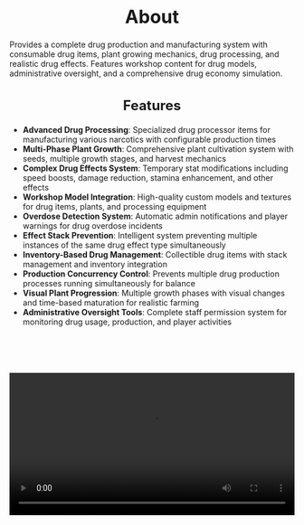 <h1 style="text-align:center; font-size:2rem; font-weight:bold;">About</h1>

Provides a complete drug production and manufacturing system with consumable drug items, plant growing mechanics, drug processing, and realistic drug effects. Features workshop content for drug models, administrative oversight, and a comprehensive drug economy simulation.

<h2 style="text-align:center; font-size:1.5rem; font-weight:bold;">Features</h2>

- **Advanced Drug Processing**: Specialized drug processor items for manufacturing various narcotics with configurable production times
- **Multi-Phase Plant Growth**: Comprehensive plant cultivation system with seeds, multiple growth stages, and harvest mechanics
- **Complex Drug Effects System**: Temporary stat modifications including speed boosts, damage reduction, stamina enhancement, and other effects
- **Workshop Model Integration**: High-quality custom models and textures for drug items, plants, and processing equipment
- **Overdose Detection System**: Automatic admin notifications and player warnings for drug overdose incidents
- **Effect Stack Prevention**: Intelligent system preventing multiple instances of the same drug effect type simultaneously
- **Inventory-Based Drug Management**: Collectible drug items with stack management and inventory integration
- **Production Concurrency Control**: Prevents multiple drug production processes running simultaneously for balance
- **Visual Plant Progression**: Multiple growth phases with visual changes and time-based maturation for realistic farming
- **Administrative Oversight Tools**: Complete staff permission system for monitoring drug usage, production, and player activities

<br><br>

<p align="center">
  <video width="1200" style="max-width:100%; margin-bottom: 40px; margin-top: 20px;" controls>
    <source src="https://bleonheart.github.io/assets/docs/drugs.mp4" type="video/mp4">
    Your browser does not support the video tag.
  </video>
</p>

<br><br>

